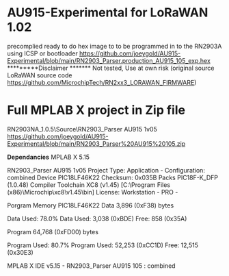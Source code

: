 # AU915-Experimental  for LoRaWAN  1.02
precomplied ready to do hex image to to be programmed in to the RN2903A  using  ICSP or bootloader
https://github.com/joeygold/AU915-Experimental/blob/main/RN2903_Parser.production_AU915_105_exp.hex
*********Disclaimer *******
Not tested,  Use at own risk
(original source LoRaWAN source code https://github.com/MicrochipTech/RN2xx3_LORAWAN_FIRMWARE)

Full MPLAB X project   in Zip file
=======================
RN2903NA_1.0.5\Source\RN2903_Parser AU915 1v05    
https://github.com/joeygold/AU915-Experimental/blob/main/RN2903_Parser%20AU915%20105.zip


**Dependancies**
MPLAB X  5.15

RN2903_Parser  AU915 1v05
Project Type: Application - Configuration: combined
Device PIC18LF46K22
 Checksum: 0x035B
Packs PIC18F-K_DFP (1.0.48)
Compiler Toolchain
XC8 (v1.45) [C:\Program Files (x86)\Microchip\xc8\v1.45\bin]
License: Workstation - PRO - 

Porgram Memory   PIC18LF46K22
Data 3,896 (0xF38) bytes 

Data Used: 78.0%
Data Used: 3,038 (0xBDE) Free: 858 (0x35A)

Program 64,768 (0xFD00) bytes 

Program Used: 80.7%
Program Used: 52,253 (0xCC1D) Free: 12,515 (0x30E3)

MPLAB X IDE v5.15 - RN2903_Parser  AU915  105 : combined
 


